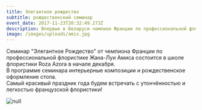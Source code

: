 ```yaml
---
title: Элегантное рождество
subtitle: рождественский семинар
event_date: 2017-11-23T20:32:49.273Z
description: Впервые в Беларуси чемпион Франции по профессиональной флористике Жан-Луи Амис
image: /images/uploads/amis.jpg
---
```

Семинар "Элегантное Рождество" от чемпиона Франции по профессиональной флористике Жана-Луи Амиса состоится в школе флористики Roza Azora в начале декабря.\
В программе семинара интерьерные композиции и рождественское оформление стола.\
Самый красивый праздник года будем встречать с утончённостью и легкостью французской флористики!

![null](/images/uploads/amis.jpg)


